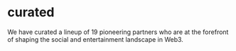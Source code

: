 # curated
We have curated a lineup of 19 pioneering partners who are at the forefront of shaping the social and entertainment landscape in Web3.
